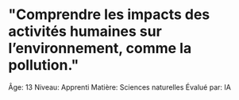 # "Comprendre les impacts des activités humaines sur l’environnement, comme la pollution."

Âge: 13
Niveau: Apprenti
Matière: Sciences naturelles
Évalué par: IA